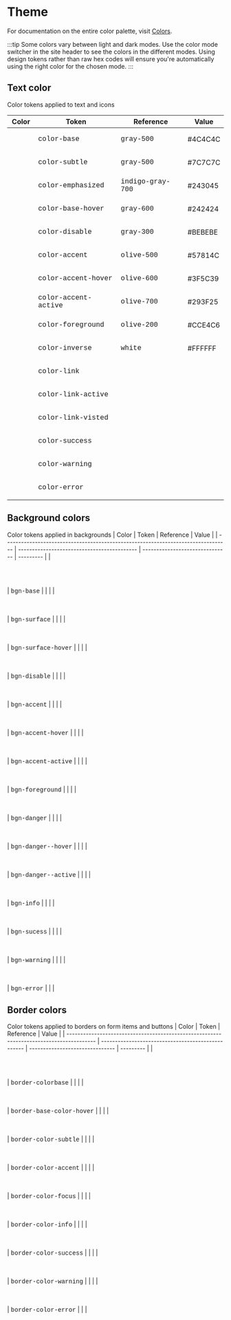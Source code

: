 # Theme

For documentation on the entire color palette, visit [Colors](colors.md).

:::tip
Some colors vary between light and dark modes. Use the color mode switcher in the site header to see
the colors in the different modes. Using design tokens rather than raw hex codes will ensure you're
automatically using the right color for the chosen mode.
:::

## Text color
Color tokens applied to text and icons

| Color                                                                             | Token                                          | Reference                       |   Value   |
| --------------------------------------------------------------------------------- | ---------------------------------------------- | ------------------------------- | --------- |
| <div class="example" style="background-color: var(--color-base);"></div>          | <span class="token">color-base</span>          |  <span class="token">gray-500</span>  | #4C4C4C |
| <div class="example" style="background-color: var(--color-subtle);"></div>        | <span class="token">color-subtle</span>        | <span class="token">gray-500</span>   | #7C7C7C |
| <div class="example" style="background-color: var(--color-emphasized);"></div>    | <span class="token">color-emphasized</span>    | <span class="token">indigo-gray-700</span> | #243045 |
| <div class="example" style="background-color var(--color-base-hover);"></div>     | <span class="token">color-base-hover</span>    |  <span class="token">gray-600</span>  | #242424 |
| <div class="example" style="background-color: var(--color-disable);"></div>       | <span class="token">color-disable</span>       | <span class="token">gray-300</span>   | #BEBEBE |
| <div class="example" style="background-color: var(--color-accent);"></div>        | <span class="token">color-accent</span>        | <span class="token">olive-500</span>  | #57814C |
| <div class="example" style="background-color: var(--color-accent-hover);"></div>  | <span class="token">color-accent-hover</span>  | <span class="token">olive-600</span>  | #3F5C39 |
| <div class="example" style="background-color: var(--color-accent-active);"></div> | <span class="token">color-accent-active</span> | <span class="token">olive-700</span>  | #293F25 |
| <div class="example" style="background-color: var(--color-foreground);"></div>    | <span class="token">color-foreground</span>    | <span class="token">olive-200</span>  | #CCE4C6 |
| <div class="example" style="background-color: var(--color-inverse);"></div>       | <span class="token">color-inverse</span>       |  <span class="token">white</span>  | #FFFFFF |
| <div class="example" style="background-color: var(--color-link);"></div>          | <span class="token">color-link</span>          |  <span class="token"></span>  |  |
| <div class="example" style="background-color: var(--color-link-active);"></div>   | <span class="token">color-link-active</span>   |  <span class="token"></span>  |  |
| <div class="example" style="background-color: var(--color-link-visited);"></div>   | <span class="token">color-link-visted</span>   |  <span class="token"></span>  |  |
| <div class="example" style="background-color: var(--color-success);"></div>       | <span class="token">color-success</span>       |  <span class="token"></span>  |  |
| <div class="example" style="background-color: var(--color-warning);"></div>       | <span class="token">color-warning</span>       |  <span class="token"></span>  |  |
| <div class="example" style="background-color: var(--color-error);"></div> | <span class="token">color-error</span>                 |  <span class="token"></span>  |  |

## Background colors
Color tokens applied in backgrounds
| Color                                                                             | Token                                       | Reference                       |   Value   |
| --------------------------------------------------------------------------------- | ------------------------------------------- | ------------------------------- | --------- |
| <div class="example" style="background-color: var(--bgn-base);"></div> | <span class="token">bgn-base</span>                    | <span class="token"></span>  |  |
| <div class="example" style="background-color: var(--bgn-surface);"></div> | <span class="token">bgn-surface</span>              | <span class="token"></span>  |  |
| <div class="example" style="background-color: var(--bgn-surface-hover);"></div> | <span class="token">bgn-surface-hover</span>  | <span class="token"></span>  |  |
| <div class="example" style="background-color: var(--bgn-disable);"></div> | <span class="token">bgn-disable</span>              | <span class="token"></span>  |  |
| <div class="example" style="background-color: var(--bgn-accent);"></div> | <span class="token">bgn-accent</span>                | <span class="token"></span>  |  |
| <div class="example" style="background-color: var(--bgn-accent-hover);"></div> | <span class="token">bgn-accent-hover</span>    | <span class="token"></span>  |  |
| <div class="example" style="background-color: var(--bgn-accent-active);"></div> | <span class="token">bgn-accent-active</span>  | <span class="token"></span>  |  |
| <div class="example" style="background-color: var(--bgn-foreground);"></div> | <span class="token">bgn-foreground</span>        | <span class="token"></span>  |  |
| <div class="example" style="background-color: var(--bgn-danger);"></div> | <span class="token">bgn-danger</span>                | <span class="token"></span>  |  |
| <div class="example" style="background-color: var(--bgn-danger-hover);"></div> | <span class="token">bgn-danger--hover</span>   | <span class="token"></span>  |  |
| <div class="example" style="background-color: var(--bgn-danger-active);"></div> | <span class="token">bgn-danger--active</span> | <span class="token"></span>  |  |
| <div class="example" style="background-color: var(--bgn-info);"></div> | <span class="token">bgn-info</span>                    |  <span class="token"></span> |  |
| <div class="example" style="background-color: var(--bgn-sucess);"></div> | <span class="token">bgn-sucess</span>                | <span class="token"></span>  |  |
| <div class="example" style="background-color: var(--bgn-warning);"></div> | <span class="token">bgn-warning</span>              | <span class="token"></span>  |  |
| <div class="example" style="background-color: var(--bgn-error);"></div> | <span class="token">bgn-error</span>                  | <span class="token"></span>  |  |


## Border colors
Color tokens applied to borders on form items and buttons
| Color                                                                                    | Token                                              | Reference                       |   Value   |
| ---------------------------------------------------------------------------------------- | -------------------------------------------------- | ------------------------------- | --------- |
| <div class="example border" style="border-color: var(--border-color-base);"></div>       | <span class="token">border-colorbase</span>         | <span class="token"></span>  |  |
| <div class="example border" style="border-color: var(--border-color-base-hover);"></div> | <span class="token">border-base-color-hover</span> | <span class="token"></span>  |  |
| <div class="example border" style="border-color: var(--border-color-subtle);"></div>     | <span class="token">border-color-subtle</span>     | <span class="token"></span>  |  |
| <div class="example border" style="border-color: var(--border-color-accent);"></div>     | <span class="token">border-color-accent</span>     | <span class="token"></span>  |  |
| <div class="example border" style="border-color: var(--border-color-focus);"></div>      | <span class="token">border-color-focus</span>      | <span class="token"></span>  |  |
| <div class="example border" style="border-color: var(--border-color-info);"></div>       | <span class="token">border-color-info</span>       | <span class="token"></span>  |  |
| <div class="example border" style="border-color: var(--border-color-success);"></div>    | <span class="token">border-color-success</span>    | <span class="token"></span>  |  |
| <div class="example border" style="border-color: var(--border-color-warning);"></div>    | <span class="token">border-color-warning</span>    | <span class="token"></span>  |  |
| <div class="example border" style="border-color: var(--border-color-error);"></div>      | <span class="token">border-color-error</span>      | <span class="token"></span>  |  |

<style>
    @import url(_variables.css);
        .example {
            width: 3rem;
            height: 3rem;
            border-radius: 0.25rem;
            box-shadow: var(--shadow-sm);
        }

        .border {
                border: var(--border-width-2) solid var(--border-color-base);
                box-shadow: none;
            }

            .token {
            font-family:  ui-monospace, 
             Menlo, Monaco, 
             "Cascadia Mono", "Segoe UI Mono", 
             "Roboto Mono", 
             "Oxygen Mono", 
             "Ubuntu Mono", 
             "Source Code Pro",
             "Fira Mono", 
             "Droid Sans Mono", 
             "Consolas", "Courier New", monospace;
            background-color: var(--gray-200);
            color: var(--pink-500);
            padding: var(--spacing-4);
            border-radius: var(--border-radius-4);
            width: fit-content;
            font-size: var(--font-size-12);
        }
</style>
